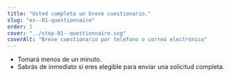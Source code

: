 ```yaml
---
title: "Usted completa un breve cuestionario."
slug: "es--01-questionnaire"
order: 1
cover: "../step-01--questionnaire.svg"
coverAlt: "Breve cuestionario por teléfono o correo electrónico"
---
```


* Tomará menos de un minuto.
* Sabrás de inmediato si eres elegible para enviar una solicitud completa.